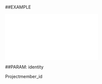 

##EXAMPLE

![](../../Examples/vbs/ClientScript.OnProjectMemberCanceled.vbs.txt)







##PARAM: identity

Projectmember_id




